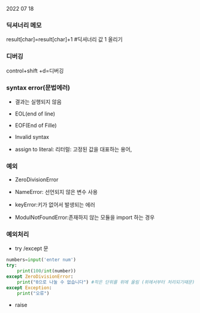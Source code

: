 2022 07 18

### 딕셔너리 메모

result[char]=result[char]+1 #딕셔너리 값 1 올리기



### 디버깅

control+shift +d=디버깅



### syntax error(문법에러)

- 결과는 실행되지 않음

- EOL(end of line)

- EOF(End of Fille)

- Invalid syntax

- assign to literal: 리터럴: 고정된 값을 대표하는 용어, 



### 예외

- ZeroDivisionError

- NameError: 선언되지 않은 변수 사용

- keyError:키가 없어서 발생되는 에러 

- ModulNotFoundError:존재하지 않는 모듈을 import 하는 경우 



### 예외처리

- try /except 문

```python
numbers=input('enter num')
try:
    print(100/int(number))
except ZeroDivisionError:
    print("0으로 나눌 수 없습니다") #작은 단위를 위에 올림 (위에서부터 처리되기때문)
except Exception:
    print("오류")
```

- raise

